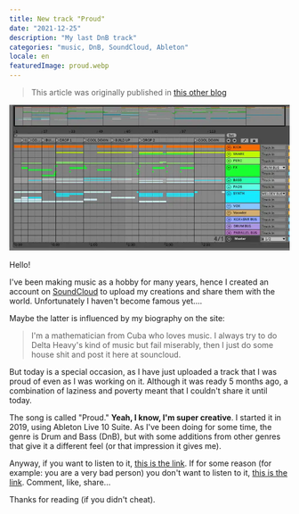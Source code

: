 ```yaml
---
title: New track "Proud"
date: "2021-12-25"
description: "My last DnB track"
categories: "music, DnB, SoundCloud, Ableton"
locale: en
featuredImage: proud.webp
---
```


> This article was originally published in [this other blog](https://wastingblog.gatsbyjs.io/posts/nuevo-tema-proud)

![Ableton Live screenshot](./proud.webp)

Hello!

I've been making music as a hobby for many years, hence I created an account on [SoundCloud](https://soundcloud.com/m4ss1ck) to upload my creations and share them with the world. Unfortunately I haven't become famous yet....

Maybe the latter is influenced by my biography on the site:

> I'm a mathematician from Cuba who loves music. I always try to do Delta Heavy's kind of music but fail miserably, then I just do some house shit and post it here at souncloud.

But today is a special occasion, as I have just uploaded a track that I was proud of even as I was working on it. Although it was ready 5 months ago, a combination of laziness and poverty meant that I couldn't share it until today.

The song is called "Proud." **Yeah, I know, I'm super creative**. I started it in 2019, using Ableton Live 10 Suite. As I've been doing for some time, the genre is Drum and Bass (DnB), but with some additions from other genres that give it a different feel (or that impression it gives me).

Anyway, if you want to listen to it, [this is the link](https://soundcloud.com/m4ss1ck/proud). If for some reason (for example: you are a very bad person) you don't want to listen to it, [this is the link](https://soundcloud.com/m4ss1ck/proud). Comment, like, share...

Thanks for reading (if you didn't cheat).
